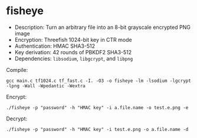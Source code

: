 # fisheye

* Description: Turn an arbitrary file into an 8-bit grayscale encrypted PNG image
* Encryption: Threefish 1024-bit key in CTR mode
* Authentication: HMAC SHA3-512
* Key derivation: 42 rounds of PBKDF2 SHA3-512
* Dependencies: `libsodium`, `libgcrypt`, and `libpng`

Compile:
```
gcc main.c tf1024.c tf_fast.c -I. -O3 -o fisheye -lm -lsodium -lgcrypt -lpng -Wall -Wpedantic -Wextra
```
Encrypt:
```
./fisheye -p "password" -h "HMAC key" -i a.file.name -o test.e.png -e
```
Decrypt:
```
./fisheye -p "password" -h "HMAC key" -i test.e.png -o a.file.name -d
```
